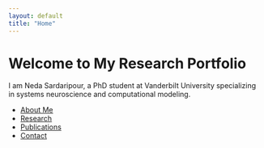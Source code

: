 ```yaml
---
layout: default
title: "Home"
---
```


# Welcome to My Research Portfolio

I am Neda Sardaripour, a PhD student at Vanderbilt University specializing in systems neuroscience and computational modeling.

- [About Me](about.md)
- [Research](research.md)
- [Publications](publications.md)
- [Contact](contact.md)
